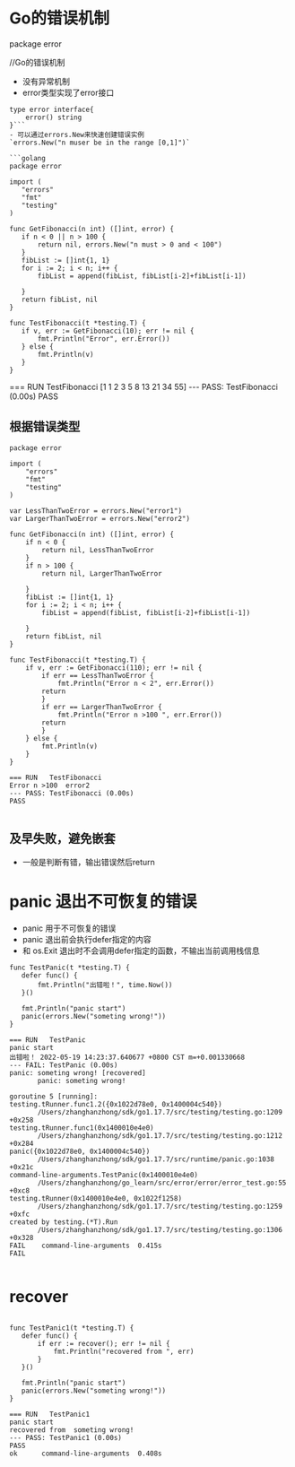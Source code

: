 # Go的错误机制
package error

//Go的错误机制
- 没有异常机制
- error类型实现了error接口
 ```golang
type error interface{
	 error() string
 }```
- 可以通过errors.New来快速创建错误实例
`errors.New("n muser be in the range [0,1]")`

```golang
package error

import (
	"errors"
	"fmt"
	"testing"
)

func GetFibonacci(n int) ([]int, error) {
	if n < 0 || n > 100 {
		return nil, errors.New("n must > 0 and < 100")
	}
	fibList := []int{1, 1}
	for i := 2; i < n; i++ {
		fibList = append(fibList, fibList[i-2]+fibList[i-1])

	}
	return fibList, nil
}

func TestFibonacci(t *testing.T) {
	if v, err := GetFibonacci(10); err != nil {
		fmt.Println("Error", err.Error())
	} else {
		fmt.Println(v)
	}
}
```
=== RUN   TestFibonacci
[1 1 2 3 5 8 13 21 34 55]
--- PASS: TestFibonacci (0.00s)
PASS

## 根据错误类型
```golang
package error

import (
	"errors"
	"fmt"
	"testing"
)

var LessThanTwoError = errors.New("error1")
var LargerThanTwoError = errors.New("error2")

func GetFibonacci(n int) ([]int, error) {
	if n < 0 {
		return nil, LessThanTwoError
	}
	if n > 100 {
		return nil, LargerThanTwoError

	}
	fibList := []int{1, 1}
	for i := 2; i < n; i++ {
		fibList = append(fibList, fibList[i-2]+fibList[i-1])

	}
	return fibList, nil
}

func TestFibonacci(t *testing.T) {
	if v, err := GetFibonacci(110); err != nil {
		if err == LessThanTwoError {
			fmt.Println("Error n < 2", err.Error())
      	return
		}
		if err == LargerThanTwoError {
			fmt.Println("Error n >100 ", err.Error())
      	return
		}
	} else {
		fmt.Println(v)
	}
}

=== RUN   TestFibonacci
Error n >100  error2
--- PASS: TestFibonacci (0.00s)
PASS


```

## 及早失败，避免嵌套
- 一般是判断有错，输出错误然后return

# panic 退出不可恢复的错误
  - panic 用于不可恢复的错误
  - panic 退出前会执行defer指定的内容
  - 和 os.Exit 退出时不会调用defer指定的函数，不输出当前调用栈信息
 ```golang
 func TestPanic(t *testing.T) {
	defer func() {
		fmt.Println("出错啦！", time.Now())
	}()

	fmt.Println("panic start")
	panic(errors.New("someting wrong!"))
}

=== RUN   TestPanic
panic start
出错啦！ 2022-05-19 14:23:37.640677 +0800 CST m=+0.001330668
--- FAIL: TestPanic (0.00s)
panic: someting wrong! [recovered]
        panic: someting wrong!

goroutine 5 [running]:
testing.tRunner.func1.2({0x1022d78e0, 0x1400004c540})
        /Users/zhanghanzhong/sdk/go1.17.7/src/testing/testing.go:1209 +0x258
testing.tRunner.func1(0x1400010e4e0)
        /Users/zhanghanzhong/sdk/go1.17.7/src/testing/testing.go:1212 +0x284
panic({0x1022d78e0, 0x1400004c540})
        /Users/zhanghanzhong/sdk/go1.17.7/src/runtime/panic.go:1038 +0x21c
command-line-arguments.TestPanic(0x1400010e4e0)
        /Users/zhanghanzhong/go_learn/src/error/error/error_test.go:55 +0xc8
testing.tRunner(0x1400010e4e0, 0x1022f1258)
        /Users/zhanghanzhong/sdk/go1.17.7/src/testing/testing.go:1259 +0xfc
created by testing.(*T).Run
        /Users/zhanghanzhong/sdk/go1.17.7/src/testing/testing.go:1306 +0x328
FAIL    command-line-arguments  0.415s
FAIL

 
 ```
 
 
 # recover
 
 ```golang
 
 func TestPanic1(t *testing.T) {
	defer func() {
		if err := recover(); err != nil {
			fmt.Println("recovered from ", err)
		}
	}()

	fmt.Println("panic start")
	panic(errors.New("someting wrong!"))
}
 
 === RUN   TestPanic1
panic start
recovered from  someting wrong!
--- PASS: TestPanic1 (0.00s)
PASS
ok      command-line-arguments  0.408s

 
 ```
 
 
